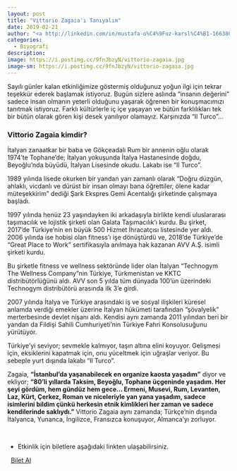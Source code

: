 ```yaml
---
layout: post
title: "Vittorio Zagaia'ı Tanıyalım"
date: 2019-02-21
author: "<a http://linkedin.com/in/mustafa-o%C4%9Fuz-karsl%C4%B1-166380172 target=_blank>Musatafa Oğuz Karslı</a>"
categories:
  - Biyografi
description:
image: https://i.postimg.cc/9fnJbzyN/vittorio-zagaia.jpg
image-sm: https://i.postimg.cc/9fnJbzyN/vittorio-zagaia.jpg
---
```


Sayılı günler kalan etkinliğimize göstermiş olduğunuz yoğun ilgi için tekrar teşekkür ederek başlamak
istiyoruz.
Bugün sizlere aslında “insanın değerini” sadece insan olmanın yeterli olduğunu yaşarak öğrenen bir
konuşmacımızı tanıtmak istiyoruz. Farklı kültürlerle iç içe yaşayan ve bütün farklılıkları tek bir bütün
olarak gören kişi desek yanılıyor olamayız. Karşınızda “Il Turco”…

### Vittorio Zagaia kimdir?

İtalyan zanaatkar bir baba ve Gökçeadalı Rum bir annenin oğlu olarak 1974’te
Tophane’de; İtalyan yokuşunda İtalya Hastanesinde doğdu, Beyoğlu’nda büyüdü, İtalyan
Lisesinde okudu. Lakabı ise “Il Turco”.

1989 yılında lisede okurken bir yandan yarı zamanlı olarak “Doğru düzgün, ahlaklı,
vicdanlı ve dürüst bir insan olmayı bana öğrettiler, ölene kadar müteşekkirim” dediği Şark
Ekspres Gemi Acentalığı şirketinde çalışmaya başladı.

1997 yılında henüz 23 yaşındayken iki arkadaşıyla birlikte kendi uluslararası taşımacılık
ve lojistik şirketi olan Galata Taşımacılık’ı kurdu. Bu şirket, 2017’de Türkiye’nin en büyük
500 Hizmet İhracatçısı listesinde yer aldı. 2006 yılında ise hobisi olan fitness’ı işe
dönüştürdü ve, 2018’de Türkiye’de “Great Place to Work” sertifikasıyla anılmaya hak
kazanan AVV A.Ş. isimli şirketi kurdu.

Bu şirketle fitness ve wellness sektöründe lider olan İtalyan “Technogym The Wellness
Company”nin Türkiye, Türkmenistan ve KKTC distribütörlüğünü aldı. AVV son 5 yılda
tüm dünyada 100’ün üzerindeki Technogym distribütörü arasında ilk 3’e girdi.

2007 yılında İtalya ve Türkiye arasındaki iş ve sosyal ilişkileri küresel anlamda verdiği
emekler üzerine İtalyan hükümeti tarafından “şövalyelik” merterbesinde devlet nişanı
aldı. Kendisi aynı zamanda 2011 yılından beri bir yandan da Fildişi Sahili Cumhuriyeti’nin
Türkiye Fahri Konsolusuğunu yürütüyor.

Türkiye’yi seviyor; sevmekle kalmıyor, taşın altına elini koyuyor. Gelişmesi için,
eksiklerini kapatmak için, onu yüceltmek için uğraşlar veriyor. Bu sebeple yurt dışında
lakabı “Il Turco”.

Zagaia, **“İstanbul’da yaşanabilecek en organize kaosta yaşadım”** diyor ve ekliyor; **“80’li
yıllarda Taksim, Beyoğlu, Tophane üçgeninde yaşadım. Her şeyi gördüm, hem gündüz
hem gece... Ermeni, Musevi, Rum, Levanten, Laz, Kürt, Çerkez, Roman ve niceleriyle
yan yana yaşadım, sadece isimlerini bildim çünkü herkesin etnik kimlikleri her zaman ve
sadece kendilerinde saklıydı.”** Vittorio Zagaia aynı zamanda; Türkçe’nin dışında
İtalyanca, Yunanca, İngilizce, Fransızca konuşuyor, Almanca’yı zorluyor.



&nbsp;&nbsp;&nbsp;

- Etkinlik için biletlere aşağıdaki linkten ulaşabilirsiniz.

<i class="fa fa-lg fa-ticket" aria-hidden="true"></i>&nbsp; <a href="https://www.biletino.com/event/eventdetail/6381?t=banner" target="_blank"> Bilet Al</a>
